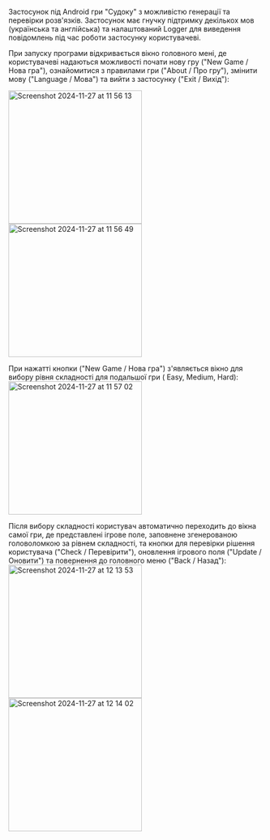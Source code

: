 Застосунок під Android гри "Судоку" з можливістю генерації та перевірки розв'язків.
Застосунок має гнучку підтримку декількох мов (українська та англійська) та налаштований Logger для виведення повідомлень 
під час роботи застосунку користувачеві.

При запуску програми відкривається вікно головного мені, де користувачеві надаються можливості почати нову гру ("New Game / Нова гра"), 
ознайомитися з правилами гри ("About / Про гру"), змінити мову ("Language / Мова") та вийти з застосунку ("Exit / Вихід"):

<img width="263" alt="Screenshot 2024-11-27 at 11 56 13" src="https://github.com/user-attachments/assets/7465b8bc-1ea3-478d-b7cb-785105c22bf0"> <img width="263" alt="Screenshot 2024-11-27 at 11 56 49" src="https://github.com/user-attachments/assets/9ddd8c6c-8841-440a-8b36-f709d0451d07">

При нажатті кнопки ("New Game / Нова гра") з'являється вікно для вибору рівня складності для подальшої гри ( Easy, Medium, Hard):
<img width="263" alt="Screenshot 2024-11-27 at 11 57 02" src="https://github.com/user-attachments/assets/a7310710-f6a6-49db-bda9-6ccc600c8b0d">

Після вибору складності користувач автоматично переходить до вікна самої гри, де представлені ігрове поле, заповнене згенерованою головоломкою за 
рівнем складності, та кнопки для перевірки рішення користувача ("Check / Перевірити"), оновлення ігрового поля ("Update / Оновити") та повернення до 
головного меню ("Back / Назад"):
<img width="263" alt="Screenshot 2024-11-27 at 12 13 53" src="https://github.com/user-attachments/assets/d0f52d60-3a52-42f4-a905-874be7582857"> <img width="263" alt="Screenshot 2024-11-27 at 12 14 02" src="https://github.com/user-attachments/assets/de852558-fbd8-454e-8074-8f27f324552a">

